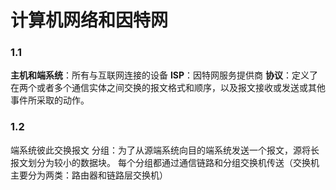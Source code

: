 # 计算机网络和因特网
### 1.1
**主机和端系统**：所有与互联网连接的设备
**ISP**：因特网服务提供商
**协议**：定义了在两个或者多个通信实体之间交换的报文格式和顺序，以及报文接收或发送或其他事件所采取的动作。
### 1.2
端系统彼此交换报文
分组：为了从源端系统向目的端系统发送一个报文，源将长报文划分为较小的数据块。
每个分组都通过通信链路和分组交换机传送（交换机主要分为两类：路由器和链路层交换机）
